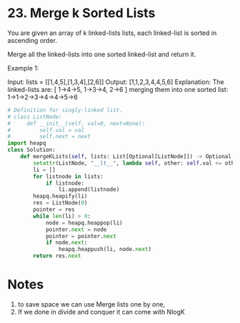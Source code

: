 # 23. Merge k Sorted Lists
You are given an array of k linked-lists lists, each linked-list is sorted in ascending order.

Merge all the linked-lists into one sorted linked-list and return it.

 

Example 1:

Input: lists = [[1,4,5],[1,3,4],[2,6]]
Output: [1,1,2,3,4,4,5,6]
Explanation: The linked-lists are:
[
  1->4->5,
  1->3->4,
  2->6
]
merging them into one sorted list:
1->1->2->3->4->4->5->6


```python
# Definition for singly-linked list.
# class ListNode:
#     def __init__(self, val=0, next=None):
#         self.val = val
#         self.next = next
import heapq
class Solution:
    def mergeKLists(self, lists: List[Optional[ListNode]]) -> Optional[ListNode]:
        setattr(ListNode, "__lt__", lambda self, other: self.val <= other.val)
        li = []
        for listnode in lists:
            if listnode:
                li.append(listnode)
        heapq.heapify(li)
        res = ListNode(0)
        pointer = res
        while len(li) > 0:
            node = heapq.heappop(li)
            pointer.next = node
            pointer = pointer.next
            if node.next:
                heapq.heappush(li, node.next)
        return res.next
```

# Notes

1. to save space we can use Merge lists one by one,
2. If we done in divide and conquer it can come with NlogK